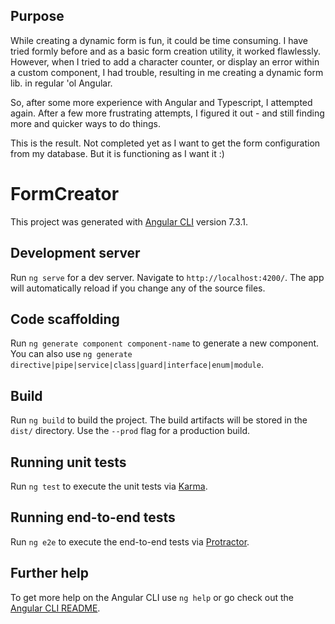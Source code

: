 ## Purpose

While creating a dynamic form is fun, it could be time consuming.  I have tried formly before and as a basic form creation utility, it worked flawlessly.  However, when I tried to add a character counter, or display an error within a custom component, I had trouble, resulting in me creating a dynamic form lib. in regular 'ol Angular. 

So, after some more experience with Angular and Typescript, I attempted again.  After a few more frustrating attempts, I figured it out - and still finding more and quicker ways to do things. 

This is the result.  Not completed yet as I want to get the form configuration from my database.  But it is functioning as I want it :)

# FormCreator

This project was generated with [Angular CLI](https://github.com/angular/angular-cli) version 7.3.1.

## Development server

Run `ng serve` for a dev server. Navigate to `http://localhost:4200/`. The app will automatically reload if you change any of the source files.

## Code scaffolding

Run `ng generate component component-name` to generate a new component. You can also use `ng generate directive|pipe|service|class|guard|interface|enum|module`.

## Build

Run `ng build` to build the project. The build artifacts will be stored in the `dist/` directory. Use the `--prod` flag for a production build.

## Running unit tests

Run `ng test` to execute the unit tests via [Karma](https://karma-runner.github.io).

## Running end-to-end tests

Run `ng e2e` to execute the end-to-end tests via [Protractor](http://www.protractortest.org/).

## Further help

To get more help on the Angular CLI use `ng help` or go check out the [Angular CLI README](https://github.com/angular/angular-cli/blob/master/README.md).
